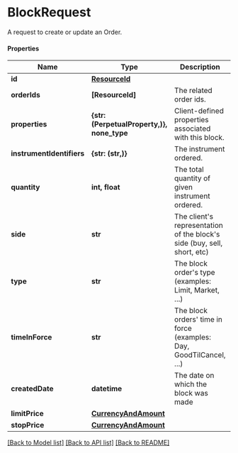 # BlockRequest

A request to create or update an Order.

#### Properties
Name | Type | Description | Notes
------------ | ------------- | ------------- | -------------
**id** | [**ResourceId**](ResourceId.md) |  | 
**orderIds** | **[ResourceId]** | The related order ids. | 
**properties** | **{str: (PerpetualProperty,)}, none_type** | Client-defined properties associated with this block. | [optional] 
**instrumentIdentifiers** | **{str: (str,)}** | The instrument ordered. | 
**quantity** | **int, float** | The total quantity of given instrument ordered. | 
**side** | **str** | The client&#x27;s representation of the block&#x27;s side (buy, sell, short, etc) | 
**type** | **str** | The block order&#x27;s type (examples: Limit, Market, ...) | 
**timeInForce** | **str** | The block orders&#x27; time in force (examples: Day, GoodTilCancel, ...) | 
**createdDate** | **datetime** | The date on which the block was made | 
**limitPrice** | [**CurrencyAndAmount**](CurrencyAndAmount.md) |  | [optional] 
**stopPrice** | [**CurrencyAndAmount**](CurrencyAndAmount.md) |  | [optional] 

[[Back to Model list]](../README.md#documentation-for-models) [[Back to API list]](../README.md#documentation-for-api-endpoints) [[Back to README]](../README.md)


